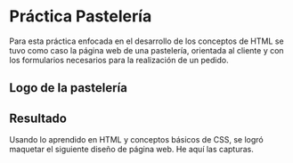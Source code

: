 # Práctica Pastelería
Para esta práctica enfocada en el desarrollo de los conceptos de HTML se tuvo como caso la página web de una pastelería, orientada al cliente y con los formularios necesarios para la realización de un pedido.

## Logo de la pastelería



## Resultado
Usando lo aprendido en HTML y conceptos básicos de CSS, se logró maquetar el siguiente diseño de página web. He aquí las capturas.

